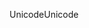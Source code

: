 <span data-ttu-id="1395f-101">Unicode</span><span class="sxs-lookup"><span data-stu-id="1395f-101">Unicode</span></span>